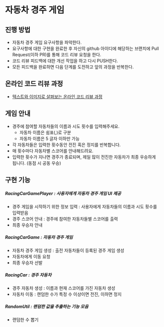 # 자동차 경주 게임
## 진행 방법
* 자동차 경주 게임 요구사항을 파악한다.
* 요구사항에 대한 구현을 완료한 후 자신의 github 아이디에 해당하는 브랜치에 Pull Request(이하 PR)를 통해 코드 리뷰 요청을 한다.
* 코드 리뷰 피드백에 대한 개선 작업을 하고 다시 PUSH한다.
* 모든 피드백을 완료하면 다음 단계를 도전하고 앞의 과정을 반복한다.

## 온라인 코드 리뷰 과정
* [텍스트와 이미지로 살펴보는 온라인 코드 리뷰 과정](https://github.com/next-step/nextstep-docs/tree/master/codereview)

## 게임 안내
- 경주에 참여할 자동차들의 이름과 시도 횟수를 입력해주세요. 
    - 자동차 이름은 쉼표(,)로 구분
    - 자동차 이름은 5 글자 이하만 가능
- 각 자동차들은 입력한 횟수동안 전진 혹은 정지를 반복합니다. 
- 매 횟수마다 자동차별 스코어를 안내해드려요.
- 입력한 횟수가 지나면 경주가 종료되며, 제일 많이 전진한 자동차가 최종 우승하게 됩니다. (동점 시 공동 우승)
  
## 구현 기능 
##### RacingCarGamePlayer : 사용자에게 자동차 경주 게임 UI 제공
- 경주 게임을 시작하기 위한 정보 입력 : 사용자에게 자동차들의 이름과 시도 횟수를 입력받음
- 경주 스코어 안내 : 경주에 참여한 자동차들별 스코어를 출력
- 최종 우승자 안내

##### RacingCarGame : 자동차 경주 게임
- 자동차 경주 게임 생성 : 출전 자동차들이 등록된 경주 게임 생성
- 자동차에게 이동 요청
- 최종 우승자 선발

##### RacingCar : 경주 자동차
- 경주 자동차 생성 : 이름과 현재 스코어를 가진 자동차 생성
- 자동차 이동 : 랜덤한 수가 특정 수 이상이면 전진, 이하면 정지

##### RandomUtil : 랜덤한 값을 추출하는 기능 모음
- 랜덤한 수 뽑기
